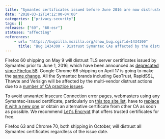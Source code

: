 ```yaml
---
title: "Symantec certificates issued before June 2016 are now distrusted"
date: "2018-03-12T14:12:00-04:00"
categories: ["privacy-security"]
tags: []
releases: ["60", "60-esr"]
statuses: "affecting"
references:
    - url: "https://bugzilla.mozilla.org/show_bug.cgi?id=1434300"
      title: "Bug 1434300 - Distrust Symantec CAs affected by the distrust plan"
---
```

Firefox 60 shipping on May 9 will distrust TLS server certificates issued by Symantec prior to June 1, 2016, which have been announced as [deprecated since Firefox 58](https://www.fxsitecompat.dev/en-CA/docs/2018/symantec-issued-certificates-will-soon-be-distrusted/). Google Chrome 66 shipping on April 17 is going to make the [same change](https://security.googleblog.com/2017/09/chromes-plan-to-distrust-symantec.html). All the Symantec brands including GeoTrust, RapidSSL, Thawte and Verisign will be affected by the multi-vendor distrust actions due to a [number of CA practice issues](https://wiki.mozilla.org/CA:Symantec_Issues).

To avoid unwanted Insecure Connection error pages, webmasters using any Symantec-issued certificate, particularly on [this top site list](https://bugzilla.mozilla.org/attachment.cgi?id=8953758), have to [replace it with a new one](https://www.symantec.com/connect/blogs/information-replacement-symantec-ssltls-certificates) or obtain an alternative certificate from other CA as soon as possible. We recommend [Let's Encrypt](https://letsencrypt.org/) that offers trusted certificates for free.

Firefox 63 and Chrome 70, both shipping in October, will distrust all Symantec certificates regardless of the issue date.
